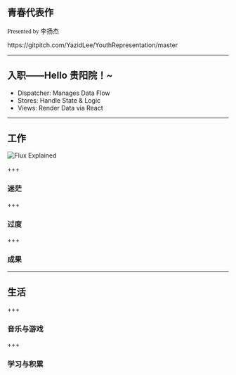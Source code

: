 <h2 style="font-family:'STXinwei';">青春代表作</h2> 
<p style="font-family:'STXinwei';">Presented by 李扬杰</p>
https://gitpitch.com/YazidLee/YouthRepresentation/master

---

## 入职——Hello 贵阳院！~

- Dispatcher: Manages Data Flow
- Stores: Handle State & Logic
- Views: Render Data via React

---

## 工作
![Flux Explained](https://facebook.github.io/flux/img/flux-simple-f8-diagram-explained-1300w.png)

+++

### 迷茫

+++

### 过度

+++

### 成果

---

## 生活

+++

### 音乐与游戏

+++

### 学习与积累